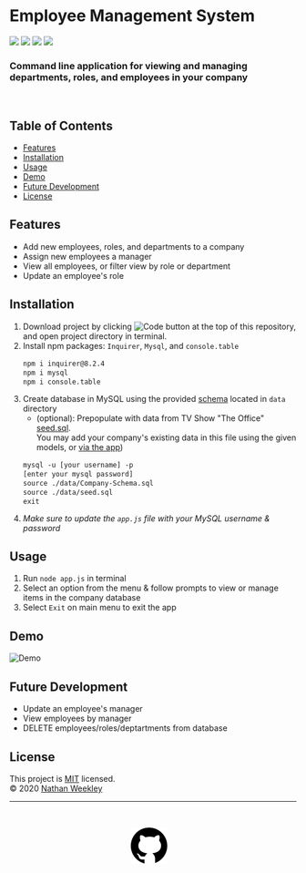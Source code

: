 # Employee Management System
<div>
<img src='https://img.shields.io/github/license/Nweekley84/Employee-Tracker'>  
<img src='https://img.shields.io/github/repo-size/Nweekley84/Employee-Tracker'>  
<img src='https://img.shields.io/github/languages/top/Nweekley84/Employee-Tracker'>
<img src='https://img.shields.io/github/last-commit/Nweekley84/Employee-Tracker'>
</div>

### Command line application for viewing and managing departments, roles, and employees in your company
<br>

## Table of Contents  
* [Features](#Features)  
* [Installation](#Installation)  
* [Usage](#Usage)  
* [Demo](#Demo)  
* [Future Development](#Future-Development)  
* [License](#License)

## Features
- Add new employees, roles, and departments to a company
- Assign new employees a manager
- View all employees, or filter view by role or department
- Update an employee's role

## Installation
1. Download project by clicking 
![Code button](https://img.shields.io/badge/-%E2%A4%93%20Code%20%E2%8F%B7-brightgreen)
at the top of this repository, and open project directory in terminal.
2. Install npm packages: `Inquirer`, `Mysql`, and `console.table`
    ```
    npm i inquirer@8.2.4
    npm i mysql
    npm i console.table
    ```
3. Create database in MySQL using the provided [schema](./data/Company-Schema.sql) located in `data` directory
    * (optional): Prepopulate with data from TV Show "The Office" [seed.sql](./data/seed.sql).  
      You may add your company's existing data in this file using the given models, or [via the app](#Usage))
    ```
    mysql -u [your username] -p
    [enter your mysql password]
    source ./data/Company-Schema.sql
    source ./data/seed.sql
    exit
    ```
4. *Make sure to update the `app.js` file with your MySQL username & password*

## Usage
1. Run `node app.js` in terminal  
2. Select an option from the menu & follow prompts to view or manage items in the company database
3. Select `Exit` on main menu to exit the app  

## Demo
![Demo](./assets/demo.gif)

## Future Development
- Update an employee's manager
- View employees by manager
- DELETE employees/roles/deptartments from database

## License
This project is [MIT](https://github.com/Nweekley84/Employee-Tracker/blob/main/LICENSE) licensed.  
© 2020 [Nathan Weekley](https://github.com/Nweekley84)  

---
<br>

<div align="center">

[![github](assets/github.svg)](https://github.com/Nweekley84) 

</div>